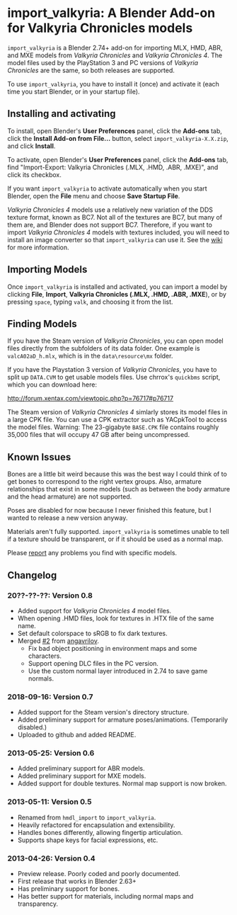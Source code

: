 # import_valkyria: A Blender Add-on for Valkyria Chronicles models

`import_valkyria` is a Blender 2.74+ add-on for importing MLX, HMD, ABR,
and MXE models from *Valkyria Chronicles* and *Valkyria Chronicles 4*. The model
files used by the PlayStation 3 and PC versions of *Valkyria Chronicles* are
the same, so both releases are supported.

To use `import_valkyria`, you have to install it (once) and activate it (each
time you start Blender, or in your startup file).

## Installing and activating

To install, open Blender's **User Preferences** panel, click the **Add-ons**
tab, click the **Install Add-on from File...** button, select
`import_valkyria-X.X.zip`, and click **Install**.

To activate, open Blender's **User Preferences** panel, click the **Add-ons**
tab, find "Import-Export: Valkyria Chronicles (.MLX, .HMD, .ABR, .MXE)", and
click its checkbox.

If you want `import_valkyria` to activate automatically when you start
Blender, open the **File** menu and choose **Save Startup File**.

*Valkyria Chronicles 4* models use a relatively new variation of the DDS texture format, known as BC7. Not all of the textures are BC7, but many of them are, and Blender does not support BC7. Therefore, if you want to import *Valkyria Chronicles 4* models with textures included, you will need to install an image converter so that `import_valkyria` can use it. See the [wiki](https://github.com/gomtuu/import_valkyria/wiki/Valkyria-Chronicles-4-Textures) for more information.

## Importing Models

Once `import_valkyria` is installed and activated, you can import a model by
clicking **File**, **Import**, **Valkyria Chronicles (.MLX, .HMD, .ABR, .MXE**),
or by pressing `space`, typing `valk`, and choosing it from the list.

## Finding Models

If you have the Steam version of *Valkyria Chronicles*, you can open model files
directly from the subfolders of its data folder. One example is
`valcA02aD_h.mlx`, which is in the `data\resource\mx` folder.

If you have the Playstation 3 version of *Valkyria Chronicles*, you have to
split up `DATA.CVM` to get usable models files. Use chrrox's `quickbms`
script, which you can download here:

http://forum.xentax.com/viewtopic.php?p=76717#p76717

The Steam version of *Valkyria Chronicles 4* simlarly stores its model files in
a large CPK file. You can use a CPK extractor such as YACpkTool to access the
model files.
Warning: The 23-gigabyte `BASE.CPK` file contains roughly 35,000 files that will occupy 47 GB after being uncompressed.

## Known Issues

Bones are a little bit weird because this was the best way I could think of to
get bones to correspond to the right vertex groups. Also, armature
relationships that exist in some models (such as between the body armature and
the head armature) are not supported.

Poses are disabled for now because I never finished this feature, but I wanted
to release a new version anyway.

Materials aren't fully supported. `import_valkyria` is sometimes unable to tell if a texture should be transparent, or if it should be used as a normal map.

Please [report](https://github.com/gomtuu/import_valkyria/issues/new) any problems you find with specific models.

## Changelog

### 20??-??-??: Version 0.8

* Added support for *Valkyria Chronicles 4* model files.
* When opening .HMD files, look for textures in .HTX file of the same name.
* Set default colorspace to sRGB to fix dark textures.
* Merged [#2](https://github.com/gomtuu/import_valkyria/pull/2) from [angavrilov](https://github.com/angavrilov).
  * Fix bad object positioning in environment maps and some characters.
  * Support opening DLC files in the PC version.
  * Use the custom normal layer introduced in 2.74 to save game normals.

### 2018-09-16: Version 0.7

* Added support for the Steam version's directory structure.
* Added preliminary support for armature poses/animations.
    (Temporarily disabled.)
* Uploaded to github and added README.

### 2013-05-25: Version 0.6

* Added preliminary support for ABR models.
* Added preliminary support for MXE models.
* Added support for double textures. Normal map support is now broken.

### 2013-05-11: Version 0.5

* Renamed from `hmdl_import` to `import_valkyria`.
* Heavily refactored for encapsulation and extensibility.
* Handles bones differently, allowing fingertip articulation.
* Supports shape keys for facial expressions, etc.

### 2013-04-26: Version 0.4

* Preview release. Poorly coded and poorly documented.
* First release that works in Blender 2.63+
* Has preliminary support for bones.
* Has better support for materials, including normal maps and transparency.
